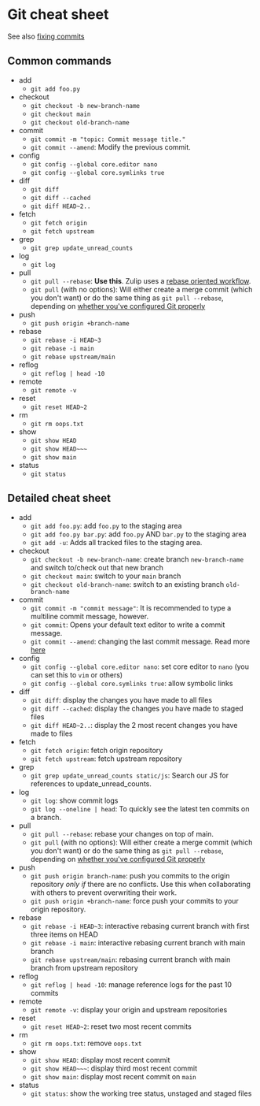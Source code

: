 # Git cheat sheet

See also [fixing commits][fix-commit]

## Common commands

- add
    - `git add foo.py`
- checkout
    - `git checkout -b new-branch-name`
    - `git checkout main`
    - `git checkout old-branch-name`
- commit
    - `git commit -m "topic: Commit message title."`
    - `git commit --amend`: Modify the previous commit.
- config
    - `git config --global core.editor nano`
    - `git config --global core.symlinks true`
- diff
    - `git diff`
    - `git diff --cached`
    - `git diff HEAD~2..`
- fetch
    - `git fetch origin`
    - `git fetch upstream`
- grep
    - `git grep update_unread_counts`
- log
    - `git log`
- pull
    - `git pull --rebase`: **Use this**. Zulip uses a [rebase oriented workflow][git-overview].
    - `git pull` (with no options): Will either create a merge commit
      (which you don't want) or do the same thing as `git pull --rebase`,
      depending on [whether you've configured Git properly][git-config-clone]
- push
    - `git push origin +branch-name`
- rebase
    - `git rebase -i HEAD~3`
    - `git rebase -i main`
    - `git rebase upstream/main`
- reflog
    - `git reflog | head -10`
- remote
    - `git remote -v`
- reset
    - `git reset HEAD~2`
- rm
    - `git rm oops.txt`
- show
    - `git show HEAD`
    - `git show HEAD~~~`
    - `git show main`
- status
    - `git status`

## Detailed cheat sheet

- add
    - `git add foo.py`: add `foo.py` to the staging area
    - `git add foo.py bar.py`: add `foo.py` AND `bar.py` to the staging area
    - `git add -u`: Adds all tracked files to the staging area.
- checkout
    - `git checkout -b new-branch-name`: create branch `new-branch-name` and switch to/check out that new branch
    - `git checkout main`: switch to your `main` branch
    - `git checkout old-branch-name`: switch to an existing branch `old-branch-name`
- commit
    - `git commit -m "commit message"`: It is recommended to type a
       multiline commit message, however.
    - `git commit`: Opens your default text editor to write a commit message.
    - `git commit --amend`: changing the last commit message. Read more [here][fix-commit]
- config
    - `git config --global core.editor nano`: set core editor to `nano` (you can set this to `vim` or others)
    - `git config --global core.symlinks true`: allow symbolic links
- diff
    - `git diff`: display the changes you have made to all files
    - `git diff --cached`: display the changes you have made to staged files
    - `git diff HEAD~2..`: display the 2 most recent changes you have made to files
- fetch
    - `git fetch origin`: fetch origin repository
    - `git fetch upstream`: fetch upstream repository
- grep
    - `git grep update_unread_counts static/js`: Search our JS for references to update_unread_counts.
- log
    - `git log`: show commit logs
    - `git log --oneline | head`: To quickly see the latest ten commits on a branch.
- pull
    - `git pull --rebase`: rebase your changes on top of main.
    - `git pull` (with no options): Will either create a merge commit
      (which you don't want) or do the same thing as `git pull --rebase`,
      depending on [whether you've configured Git properly][git-config-clone]
- push
    - `git push origin branch-name`: push you commits to the origin repository *only if* there are no conflicts.
      Use this when collaborating with others to prevent overwriting their work.
    - `git push origin +branch-name`: force push your commits to your origin repository.
- rebase
    - `git rebase -i HEAD~3`: interactive rebasing current branch with first three items on HEAD
    - `git rebase -i main`: interactive rebasing current branch with main branch
    - `git rebase upstream/main`: rebasing current branch with main branch from upstream repository
- reflog
    - `git reflog | head -10`: manage reference logs for the past 10 commits
- remote
    - `git remote -v`: display your origin and upstream repositories
- reset
    - `git reset HEAD~2`: reset two most recent commits
- rm
    - `git rm oops.txt`: remove `oops.txt`
- show
    - `git show HEAD`: display most recent commit
    - `git show HEAD~~~`: display third most recent commit
    - `git show main`: display most recent commit on `main`
- status
    - `git status`: show the working tree status, unstaged and staged files

[fix-commit]: fixing-commits.md
[git-config-clone]: cloning.html#step-1b-clone-to-your-machine
[git-overview]: ./overview.md
